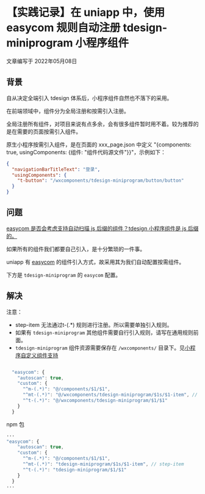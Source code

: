 # 【实践记录】在 uniapp 中，使用 easycom 规则自动注册 tdesign-miniprogram 小程序组件

文章编写于 2022年05月08日

## 背景
自从决定全端引入 tdesign 体系后，小程序组件自然也不落下的采用。

在前端领域中，组件分为全局注册和按需引入注册。

全局注册所有组件，对项目来说有点多余，会有很多组件暂时用不着。较为推荐的是在需要的页面按需引入组件。

原生小程序按需引入组件，是在页面的 xxx_page.json 中定义 "{components: true, usingComponents: {组件: "组件代码源文件"}}"，示例如下：
```json
{
  "navigationBarTitleText": "登录",
  "usingComponents": {
    "t-button": "/wxcomponents/tdesign-miniprogram/button/button"
  }
}
```

## 问题

[easycom 是否会考虑支持自动扫描 js 后缀的组件？tdesign 小程序组件是 js 后缀的。
](https://ask.dcloud.net.cn/question/144635)

如果所有的组件我们都要自己引入，是十分繁琐的一件事。

uniapp 有 [easycom](https://uniapp.dcloud.io/collocation/pages.html#easycom) 的组件引入方式，故采用其为我们自动配置按需组件。

下方是 `tdesign-miniprogram` 的 `easycom` 配置。

## 解决

注意：
- step-item 无法通过t-(.*) 规则进行注册。所以需要单独引入规则。
- 如果有 `tdesign-miniprogram` 其他组件需要自行引入规则，请写在通用规则前面。
- `tdesign-miniprogram` 组件资源需要保存在 `/wxcomponents/` 目录下。见[小程序自定义组件支持](https://uniapp.dcloud.io/tutorial/miniprogram-subject.html)
```js

  "easycom": {
    "autoscan": true,
    "custom": {
      "^m-(.*)": "@/components/$1/$1",
      "^mt-(.*)": "@/wxcomponents/tdesign-miniprogram/$1s/$1-item", // step-item
      "^t-(.*)": "@/wxcomponents/tdesign-miniprogram/$1/$1"
    }
  }
```

npm 包
```js
···
"easycom": {
    "autoscan": true,
    "custom": {
      "^m-(.*)": "@/components/$1/$1",
      "^mt-(.*)": "tdesign-miniprogram/$1s/$1-item", // step-item
      "^t-(.*)": "tdesign-miniprogram/$1/$1"
    }
  }
···
```